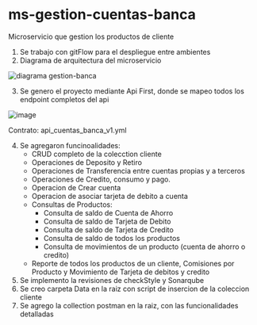 # ms-gestion-cuentas-banca
Microservicio que gestion los productos de cliente

1. Se trabajo con gitFlow para el despliegue entre ambientes
2. Diagrama de arquitectura del microservicio

![diagrama gestion-banca](https://github.com/diego3797/ms-gestion-cuentas-banca/assets/75541408/a7d47319-e36c-4ee2-b3fb-ee76f57621e7)

   
3. Se genero el proyecto mediante Api First, donde se mapeo todos los endpoint completos del api

![image](https://github.com/diego3797/ms-gestion-cuentas-banca/assets/75541408/099b80fe-15a9-4c57-b0af-01e5526b905b)

Contrato: api_cuentas_banca_v1.yml
   
4. Se agregaron funcinoalidades:
   - CRUD completo de la colecction cliente
   - Operaciones de Deposito y Retiro
   - Operaciones de Transferencia entre cuentas propias y a terceros
   - Operaciones de Credito, consumo y pago.
   - Operacion de Crear cuenta
   - Operacion de asociar tarjeta de debito a cuenta
   - Consultas de Productos:
      - Consulta de saldo de Cuenta de Ahorro
      - Consulta de saldo de Tarjeta de Debito
      - Consulta de saldo de Tarjeta de Credito
      - Consulta de saldo de todos los productos
      - Consulta de movimientos de un producto (cuenta de ahorro o credito)
   - Reporte de todos los productos de un cliente, Comisiones por Producto y Movimiento de Tarjeta de debitos y credito
5. Se implemento la revisiones de checkStyle y Sonarqube
6. Se creo carpeta Data en la raiz con script de insercion de la coleccion cliente
7. Se agrego la collection postman en la raiz, con las funcionalidades detalladas

